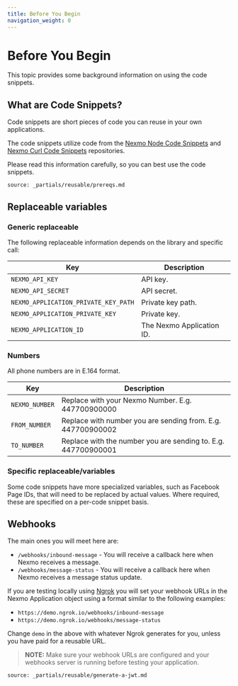 ```yaml
---
title: Before You Begin
navigation_weight: 0
---
```


# Before You Begin

This topic provides some background information on using the code snippets.

## What are Code Snippets?

Code snippets are short pieces of code you can reuse in your own applications.

The code snippets utilize code from the [Nexmo Node Code Snippets](https://github.com/Nexmo/nexmo-node-code-snippets) and [Nexmo Curl Code Snippets](https://github.com/Nexmo/nexmo-curl-code-snippets) repositories.

Please read this information carefully, so you can best use the code snippets.

```partial
source: _partials/reusable/prereqs.md
```

## Replaceable variables

### Generic replaceable

The following replaceable information depends on the library and specific call:

Key | Description
-- | --
`NEXMO_API_KEY` | API key.
`NEXMO_API_SECRET` | API secret.
`NEXMO_APPLICATION_PRIVATE_KEY_PATH` |  Private key path.
`NEXMO_APPLICATION_PRIVATE_KEY` | Private key.
`NEXMO_APPLICATION_ID` | The Nexmo Application ID.

### Numbers

All phone numbers are in E.164 format.

Key | Description
-- | --
`NEXMO_NUMBER` | Replace with your Nexmo Number. E.g. 447700900000
`FROM_NUMBER` | Replace with number you are sending from. E.g. 447700900002
`TO_NUMBER` | Replace with the number you are sending to. E.g. 447700900001

### Specific replaceable/variables

Some code snippets have more specialized variables, such as Facebook Page IDs, that will need to be replaced by actual values. Where required, these are specified on a per-code snippet basis.

## Webhooks

The main ones you will meet here are:

* `/webhooks/inbound-message` - You will receive a callback here when Nexmo receives a message.
* `/webhooks/message-status` - You will receive a callback here when Nexmo receives a message status update.

If you are testing locally using [Ngrok](https://ngrok.com) you will set your webhook URLs in the Nexmo Application object using a format similar to the following examples:

* `https://demo.ngrok.io/webhooks/inbound-message`
* `https://demo.ngrok.io/webhooks/message-status`

Change `demo` in the above with whatever Ngrok generates for you, unless you have paid for a reusable URL.

> **NOTE:** Make sure your webhook URLs are configured and your webhooks server is running before testing your application.

```partial
source: _partials/reusable/generate-a-jwt.md
```
